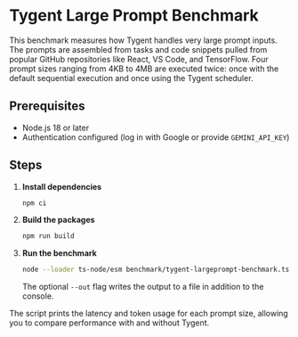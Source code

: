 # Tygent Large Prompt Benchmark

This benchmark measures how Tygent handles very large prompt inputs. The
prompts are assembled from tasks and code snippets pulled from popular GitHub
repositories like React, VS Code, and TensorFlow. Four prompt sizes ranging from
4KB to 4MB are executed twice: once with the default sequential execution and
once using the Tygent scheduler.

## Prerequisites

- Node.js 18 or later
- Authentication configured (log in with Google or provide `GEMINI_API_KEY`)

## Steps

1. **Install dependencies**
   ```bash
   npm ci
   ```
2. **Build the packages**
   ```bash
   npm run build
   ```
3. **Run the benchmark**
   ```bash
   node --loader ts-node/esm benchmark/tygent-largeprompt-benchmark.ts [--out results.txt]
   ```
   The optional `--out` flag writes the output to a file in addition to the console.

The script prints the latency and token usage for each prompt size, allowing you
 to compare performance with and without Tygent.
